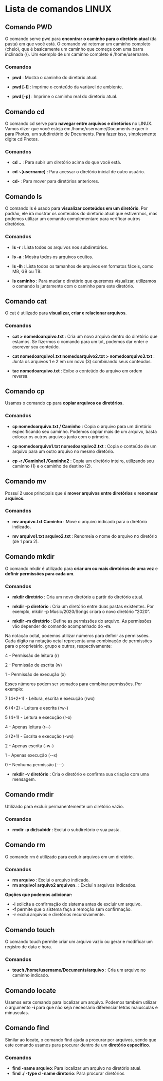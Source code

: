 # Lista de comandos LINUX

## Comando PWD

O comando serve pwd para __encontrar o caminho para o diretório atual__ (da pasta) em que você está. O comando vai retornar um caminho completo (cheio), que é basicamente um caminho que começa com uma barra inclinada (/). Um exemplo de um caminho completo é /home/username.

### Comandos

- __pwd__ : Mostra o caminho do diretório atual.

- __pwd [-l]__ : Imprime o conteúdo da variável de ambiente.

- __pwd [-p]__ : Imprime o caminho real do diretório atual.

## Comando cd

O comando cd serve para __navegar entre arquivos e diretórios__ no LINUX. Vamos dizer que você esteja em /home/username/Documents e quer ir para Photos, um subdiretório de Documents. Para fazer isso, simplesmente digite cd Photos.

### Comandos

- __cd ..__ : Para subir um diretório acima do que você está.

- __cd ~[username]__ : Para acessar o diretório inicial de outro usuário.

- __cd-__ : Para mover para diretórios anteriores.

## Comando ls

O comando ls é usado para __visualizar conteúdos em um diretório__. Por padrão, ele irá mostrar os conteúdos do diretório atual que estivermos, mas podemos utilizar um comando complementare para verificar outros diretórios.

### Comandos

- __ls -r__ : Lista todos os arquivos nos subdiretórios.

- __ls -a__ : Mostra todos os arquivos ocultos.

- __ls -lh__ : Lista todos os tamanhos de arquivos em formatos fáceis, como MB, GB ou TB.

- __ls caminho__ : Para mudar o diretório que queremos visualizar, utilizamos o comando ls juntamente com o caminho para este diretório.

## Comando cat

O cat é utilizado para __visualizar, criar e relacionar arquivos__.

### Comandos

- __cat > nomedoarquivo.txt__ : Cria um novo arquivo dentro do diretório que estamos. Se fizermos o comando para um txt, podemos dar enter e escrever seu conteúdo.

- __cat nomedoarquivo1.txt nomedoarquivo2.txt > nomedoarquivo3.txt__ : Junta os arquivos 1 e 2 em um novo (3) combinando seus conteúdos.

- __tac nomedoarquivo.txt__ : Exibe o conteúdo do arquivo em ordem reversa.

## Comando cp

Usamos o comando cp para __copiar arquivos ou diretórios__.

### Comandos

- __cp nomedoarquivo.txt / Caminho__ : Copia o arquivo para um diretório especificando seu caminho. Podemos copiar mais de um arquivo, basta colocar os outros arquivos junto com o primeiro.

- __cp nomedoarquivo1.txt nomedoarquivo2.txt__ : Copia o conteúdo de um arquivo para um outro arquivo no mesmo diretório.

- __cp -r /Caminho1 /Caminho2__ : Copia um diretório inteiro, utilizando seu caminho (1) e o caminho de destino (2).

## Comando mv

Possuí 2 usos principais que é __mover arquivos entre diretórios__ e __renomear arquivos__.

### Comandos

- __mv arquivo.txt Caminho__ : Move o arquivo indicado para o diretório indicado.

- __mv arquivo1.txt arquivo2.txt__ : Renomeia o nome do arquivo no diretório (de 1 para 2).

## Comando mkdir

O comando mkdir é utilizado para __criar um ou mais diretórios de uma vez__ e __definir permissões para cada um__.

### Comandos

- __mkdir diretório__ : Cria um novo diretório a partir do diretório atual.

- __mkdir -p diretório__ : Cria um diretório entre duas pastas existentes. Por exemplo, mkdir -p Music/2020/Songs criará o novo diretório “2020”.

- __mkdir -m diretório__ : Define as permissões do arquivo. As permissões vão depender do comando acompanhado do __-m__. 

Na notação octal, podemos utilizar números para definir as permissões. Cada dígito na notação octal representa uma combinação de permissões para o proprietário, grupo e outros, respectivamente:

4 - Permissão de leitura (r)

2 - Permissão de escrita (w)

1 - Permissão de execução (x)

Esses números podem ser somados para combinar permissões. Por exemplo:

7 (4+2+1) - Leitura, escrita e execução (rwx)

6 (4+2) - Leitura e escrita (rw-)

5 (4+1) - Leitura e execução (r-x)

4 - Apenas leitura (r--)

3 (2+1) - Escrita e execução (-wx)

2 - Apenas escrita (-w-)

1 - Apenas execução (--x)

0 - Nenhuma permissão (---)

- __mkdir -v diretório__ : Cria o diretório e confirma sua criação com uma mensagem.

## Comando rmdir

Utilizado para excluír permanentemente um diretório vazio.

### Comandos

- __rmdir -p dir/subidr__ : Excluí o subdiretório e sua pasta.

## Comando rm

O comando rm é utilizado para excluir arquivos em um diretório.

### Comandos

- __rm arquivo__ : Excluí o arquivo indicado.
- __rm arquivo1 arquivo2 arquivon___ : Excluí n arquivos indicados.

__Opções que podemos adicionar:__
- __-i__ solicita a confirmação do sistema antes de excluir um arquivo.
- __-f__ permite que o sistema faça a remoção sem confirmação.
- __-r__ exclui arquivos e diretórios recursivamente.

## Comando touch

O comando touch permite criar um arquivo vazio ou gerar e modificar um registro de data e hora.

### Comandos

- __touch  /home/username/Documents/arquivo__ : Cria um arquivo no caminho indicado.

## Comando locate

Usamos este comando para localizar um arquivo. Podemos também utilizar o argumento __-i__ para que não seja necessário diferenciar letras maiusculas e minusculas.

## Comando find

Similar ao locate, o comando find ajuda a procurar por arquivos, sendo que este comando usamos para procurar dentro de um __diretório específico__.

### Comandos

- __find -name arquivo__: Para localizar um arquivo no diretório atual.
- __find ./ -type d -name diretorio__: Para procurar diretórios.




